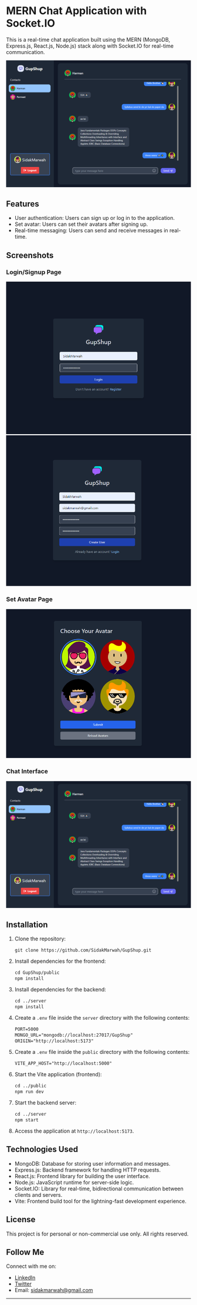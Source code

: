 
# MERN Chat Application with Socket.IO

This is a real-time chat application built using the MERN (MongoDB, Express.js, React.js, Node.js) stack along with Socket.IO for real-time communication.

![Chat Interface Screenshot](Chat.png)

## Features

- User authentication: Users can sign up or log in to the application.
- Set avatar: Users can set their avatars after signing up.
- Real-time messaging: Users can send and receive messages in real-time.

## Screenshots

### Login/Signup Page
![Login Page Screenshot](Login.png)
![Signup Page Screenshot](SignUp.png)

### Set Avatar Page
![Set Avatar Page Screenshot](SetAvatar.png)

### Chat Interface
![Chat Interface Screenshot](Chat.png)

## Installation

1. Clone the repository:
   ```
   git clone https://github.com/SidakMarwah/GupShup.git
   ```
2. Install dependencies for the frontend:
   ```
   cd GupShup/public
   npm install
   ```
3. Install dependencies for the backend:
   ```
   cd ../server
   npm install
   ```
4. Create a `.env` file inside the `server` directory with the following contents:
   ```
   PORT=5000
   MONGO_URL="mongodb://localhost:27017/GupShup"
   ORIGIN="http://localhost:5173"
   ```
5. Create a `.env` file inside the `public` directory with the following contents:
   ```
   VITE_APP_HOST="http://localhost:5000"
   ```
6. Start the Vite application (frontend):
   ```
   cd ../public
   npm run dev
   ```
7. Start the backend server:
   ```
   cd ../server
   npm start
   ```
8. Access the application at `http://localhost:5173`.

## Technologies Used

- MongoDB: Database for storing user information and messages.
- Express.js: Backend framework for handling HTTP requests.
- React.js: Frontend library for building the user interface.
- Node.js: JavaScript runtime for server-side logic.
- Socket.IO: Library for real-time, bidirectional communication between clients and servers.
- Vite: Frontend build tool for the lightning-fast development experience.

## License

This project is for personal or non-commercial use only. All rights reserved.

## Follow Me

Connect with me on:

- [LinkedIn](https://www.linkedin.com/in/sidakmarwah/)
- [Twitter](https://twitter.com/sidakmarwah)
- Email: sidakmarwah@gmail.com

---
